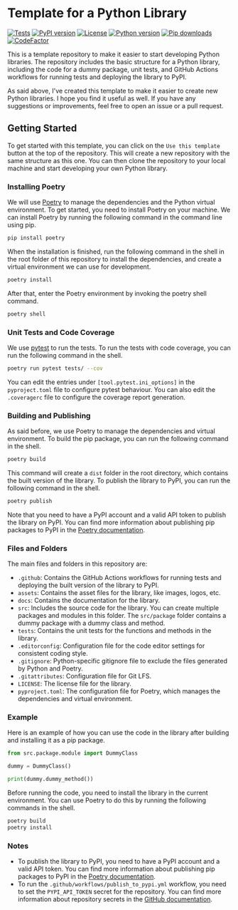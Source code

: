 # Template for a Python Library

[![Tests](https://github.com/habedi/template-python-library/actions/workflows/tests.yml/badge.svg)](https://github.com/habedi/template-python-library/actions/workflows/tests.yml)
[![PyPI version](https://badge.fury.io/py/template-python-library-placeholder.svg)](https://badge.fury.io/py/template-python-library-placeholder)
[![License](https://img.shields.io/github/license/habedi/template-python-library)](https://github.com/habedi/template-python-library/blob/main/LICENSE)
[![Python version](https://img.shields.io/badge/Python-%3E=3.10-blue)](https://github.com/habedi/template-python-library)
[![Pip downloads](https://img.shields.io/pypi/dm/template-python-library-placeholder.svg)](https://pypi.org/project/template-python-library-placeholder)
[![CodeFactor](https://www.codefactor.io/repository/github/habedi/template-python-library/badge)](https://www.codefactor.io/repository/github/habedi/template-python-library)

This is a template repository to make it easier to start developing Python libraries. The repository includes the basic
structure for a Python library, including the code for a dummy package, unit tests, and GitHub Actions workflows for
running tests and deploying the library to PyPI.

As said above, I've created this template to make it easier to create new Python libraries. I hope you find it useful
as well. If you have any suggestions or improvements, feel free to open an issue or a pull request.

## Getting Started

To get started with this template, you can click on the `Use this template` button at the top of the repository. This
will create a new repository with the same structure as this one. You can then clone the repository to your local
machine and start developing your own Python library.

### Installing Poetry

We will use [Poetry](https://python-poetry.org/) to manage the dependencies and the Python virtual environment. To
get started, you need to install Poetry on your machine. We can install Poetry by running the following command in the
command line using pip.

```bash
pip install poetry
```

When the installation is finished, run the following command in the shell in the root folder of this repository to
install the dependencies, and create a virtual environment we can use for development.

```bash
poetry install
```

After that, enter the Poetry environment by invoking the poetry shell command.

```bash
poetry shell
```

### Unit Tests and Code Coverage

We use [pytest](https://docs.pytest.org/en/stable/) to run the tests. To run the tests with code coverage, you can
run the following command in the shell.

```bash
poetry run pytest tests/ --cov
```

You can edit the entries under `[tool.pytest.ini_options]` in the `pyproject.toml` file to configure pytest behaviour.
You can also edit the `.coveragerc` file to configure the coverage report generation.

### Building and Publishing

As said before, we use Poetry to manage the dependencies and virtual environment. To build the pip package, you can
run
the following command in the shell.

```bash
poetry build
```

This command will create a `dist` folder in the root directory, which contains the built version of the
library. To publish the library to PyPI, you can run the following command in the shell.

```bash
poetry publish
```

Note that you need to have a PyPI account and a valid API token to publish the library on PyPI. You can find more
information
about
publishing pip packages to PyPI in the [Poetry documentation](https://python-poetry.org/docs/repositories/).

### Files and Folders

The main files and folders in this repository are:

- `.github`: Contains the GitHub Actions workflows for running tests and deploying the built version of the library to
  PyPI.
- `assets`: Contains the asset files for the library, like images, logos, etc.
- `docs`: Contains the documentation for the library.
- `src`: Includes the source code for the library. You can create multiple packages and modules in this folder. The
  `src/package` folder contains a dummy package with a dummy class and method.
- `tests`: Contains the unit tests for the functions and methods in the library.
- `.editorconfig`: Configuration file for the code editor settings for consistent coding style.
- `.gitignore`: Python-specific gitignore file to exclude the files generated by Python and Poetry.
- `.gitattributes`: Configuration file for Git LFS.
- `LICENSE`: The license file for the library.
- `pyproject.toml`: The configuration file for Poetry, which manages the dependencies and virtual environment.

### Example

Here is an example of how you can use the code in the library after building and installing it as a pip package.

```python
from src.package.module import DummyClass

dummy = DummyClass()

print(dummy.dummy_method())
```

Before running the code, you need to install the library in the current environment. You can use Poetry to do this by
running the following commands in the shell.

```bash
poetry build
poetry install
```

### Notes

- To publish the library to PyPI, you need to have a PyPI account and a valid API token. You can find more
  information about publishing pip packages to PyPI in
  the [Poetry documentation](https://python-poetry.org/docs/repositories/).
- To run the `.github/workflows/publish_to_pypi.yml` workflow, you need to set the `PYPI_API_TOKEN` secret for
  the repository. You can find more information about repository secrets in the
  [GitHub documentation](https://docs.github.com/en/actions/reference/encrypted-secrets).
